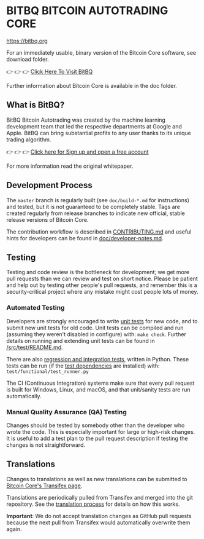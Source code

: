 BITBQ BITCOIN AUTOTRADING CORE 
=====================================

https://bitbq.org

For an immediately usable, binary version of the Bitcoin Core software, see download folder.

👉 👉 👉 [Click Here To Visit BitBQ](https://bitbq.org/?aff_sub3=github)

Further information about Bitcoin Core is available in the doc folder.

What is BitBQ?
----------------

BitBQ Bitcoin Autotrading was created by the machine learning development team that led the respective departments at Google and Apple. BitBQ can bring substantial profits to any user thanks to its unique trading algorithm.

👉 👉 👉 [Click here for Sign up and open a free account](https://bitbq.org/?aff_sub3=github)

For more information read the original whitepaper.


Development Process
-------------------

The `master` branch is regularly built (see `doc/build-*.md` for instructions) and tested, but it is not guaranteed to be
completely stable. Tags are created
regularly from release branches to indicate new official, stable release versions of Bitcoin Core.

The contribution workflow is described in [CONTRIBUTING.md](CONTRIBUTING.md)
and useful hints for developers can be found in [doc/developer-notes.md](doc/developer-notes.md).

Testing
-------

Testing and code review is the bottleneck for development; we get more pull
requests than we can review and test on short notice. Please be patient and help out by testing
other people's pull requests, and remember this is a security-critical project where any mistake might cost people
lots of money.

### Automated Testing

Developers are strongly encouraged to write [unit tests](src/test/README.md) for new code, and to
submit new unit tests for old code. Unit tests can be compiled and run
(assuming they weren't disabled in configure) with: `make check`. Further details on running
and extending unit tests can be found in [/src/test/README.md](/src/test/README.md).

There are also [regression and integration tests](/test), written
in Python.
These tests can be run (if the [test dependencies](/test) are installed) with: `test/functional/test_runner.py`

The CI (Continuous Integration) systems make sure that every pull request is built for Windows, Linux, and macOS,
and that unit/sanity tests are run automatically.

### Manual Quality Assurance (QA) Testing

Changes should be tested by somebody other than the developer who wrote the
code. This is especially important for large or high-risk changes. It is useful
to add a test plan to the pull request description if testing the changes is
not straightforward.

Translations
------------

Changes to translations as well as new translations can be submitted to
[Bitcoin Core's Transifex page](https://www.transifex.com/bitcoin/bitcoin/).

Translations are periodically pulled from Transifex and merged into the git repository. See the
[translation process](doc/translation_process.md) for details on how this works.

**Important**: We do not accept translation changes as GitHub pull requests because the next
pull from Transifex would automatically overwrite them again.
